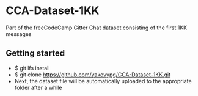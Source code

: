 # CCA-Dataset-1KK
Part of the freeCodeCamp Gitter Chat dataset consisting of the first 1KK messages

## Getting started
- $ git lfs install
- $ git clone https://github.com/yakovypg/CCA-Dataset-1KK.git
- Next, the dataset file will be automatically uploaded to the appropriate folder after a while
